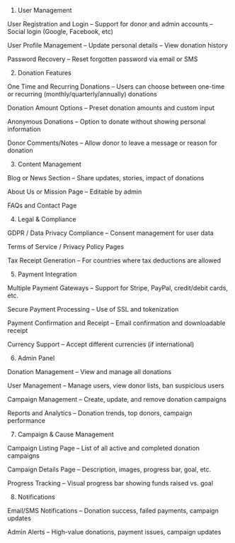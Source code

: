1. User Management

User Registration and Login
– Support for donor and admin accounts
– Social login (Google, Facebook, etc)

User Profile Management
– Update personal details
– View donation history

Password Recovery
– Reset forgotten password via email or SMS

2. Donation Features

One Time and Recurring Donations
– Users can choose between one-time or recurring (monthly/quarterly/annually) donations

Donation Amount Options
– Preset donation amounts and custom input

Anonymous Donations
– Option to donate without showing personal information

Donor Comments/Notes
– Allow donor to leave a message or reason for donation

3. Content Management

Blog or News Section
– Share updates, stories, impact of donations

About Us or Mission Page
– Editable by admin

FAQs and Contact Page

4. Legal & Compliance

GDPR / Data Privacy Compliance
– Consent management for user data

Terms of Service / Privacy Policy Pages

Tax Receipt Generation
– For countries where tax deductions are allowed

5. Payment Integration

Multiple Payment Gateways
– Support for Stripe, PayPal, credit/debit cards, etc.

Secure Payment Processing
– Use of SSL and tokenization

Payment Confirmation and Receipt
– Email confirmation and downloadable receipt

Currency Support
– Accept different currencies (if international)

6. Admin Panel

Donation Management
– View and manage all donations

User Management
– Manage users, view donor lists, ban suspicious users

Campaign Management
– Create, update, and remove donation campaigns

Reports and Analytics
– Donation trends, top donors, campaign performance

7. Campaign & Cause Management

Campaign Listing Page
– List of all active and completed donation campaigns

Campaign Details Page
– Description, images, progress bar, goal, etc.

Progress Tracking
– Visual progress bar showing funds raised vs. goal

8. Notifications

Email/SMS Notifications
– Donation success, failed payments, campaign updates

Admin Alerts
– High-value donations, payment issues, campaign updates
